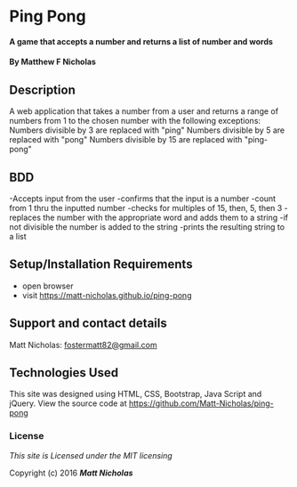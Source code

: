 # Ping Pong

#### A game that accepts a number and returns a list of number and words

#### By **Matthew F Nicholas**

## Description

A web application that takes a number from a user and returns a range of numbers from 1 to the chosen number with the following exceptions:
Numbers divisible by 3 are replaced with "ping"
Numbers divisible by 5 are replaced with "pong"
Numbers divisible by 15 are replaced with "ping-pong"

## BDD
  -Accepts input from the user
    -confirms that the input is a number
  -count from 1 thru the inputted number
  -checks for multiples of 15, then, 5, then 3
    -replaces the number with the appropriate word and adds them to a string
    -if not divisible the number is added to the string
  -prints the resulting string to a list

## Setup/Installation Requirements

* open browser
* visit https://matt-nicholas.github.io/ping-pong


## Support and contact details

Matt Nicholas: fostermatt82@gmail.com

## Technologies Used

This site was designed using HTML, CSS, Bootstrap, Java Script and jQuery.
View the source code at https://github.com/Matt-Nicholas/ping-pong

### License

*This site is Licensed under the MIT licensing*

Copyright (c) 2016 **_Matt Nicholas_**
